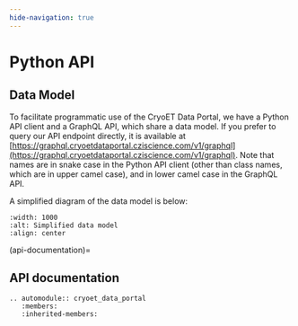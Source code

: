 ```yaml
---
hide-navigation: true
---
```


# Python API

## Data Model

To facilitate programmatic use of the CryoET Data Portal, we have a Python API client and a GraphQL API, which share a data model. If you prefer to query our API endpoint directly, it is available at [https://graphql.cryoetdataportal.cziscience.com/v1/graphql](https://graphql.cryoetdataportal.cziscience.com/v1/graphql). Note that names are in snake case in the Python API client (other than class names, which are in upper camel case), and in lower camel case in the GraphQL API.

A simplified diagram of the data model is below:

```{image} _static/img/data_model.png
:width: 1000
:alt: Simplified data model
:align: center
```

(api-documentation)=
## API documentation

```{eval-rst}
.. automodule:: cryoet_data_portal
   :members:
   :inherited-members:
```
